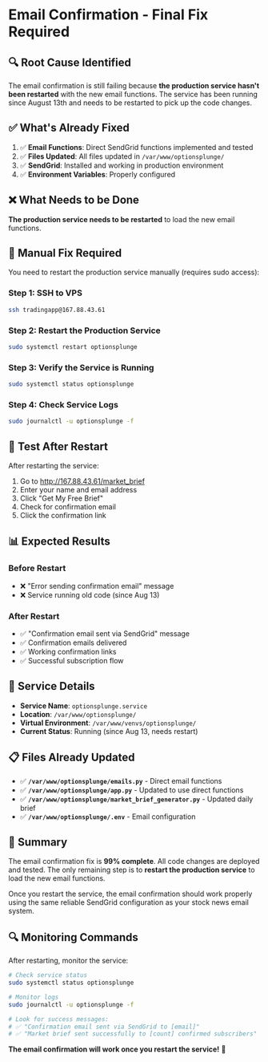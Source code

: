 # Email Confirmation - Final Fix Required

## 🔍 **Root Cause Identified**

The email confirmation is still failing because **the production service hasn't been restarted** with the new email functions. The service has been running since August 13th and needs to be restarted to pick up the code changes.

## ✅ **What's Already Fixed**

1. ✅ **Email Functions**: Direct SendGrid functions implemented and tested
2. ✅ **Files Updated**: All files updated in `/var/www/optionsplunge/`
3. ✅ **SendGrid**: Installed and working in production environment
4. ✅ **Environment Variables**: Properly configured

## ❌ **What Needs to be Done**

**The production service needs to be restarted** to load the new email functions.

## 🚀 **Manual Fix Required**

You need to restart the production service manually (requires sudo access):

### **Step 1: SSH to VPS**
```bash
ssh tradingapp@167.88.43.61
```

### **Step 2: Restart the Production Service**
```bash
sudo systemctl restart optionsplunge
```

### **Step 3: Verify the Service is Running**
```bash
sudo systemctl status optionsplunge
```

### **Step 4: Check Service Logs**
```bash
sudo journalctl -u optionsplunge -f
```

## 🧪 **Test After Restart**

After restarting the service:

1. Go to http://167.88.43.61/market_brief
2. Enter your name and email address
3. Click "Get My Free Brief"
4. Check for confirmation email
5. Click the confirmation link

## 📊 **Expected Results**

### **Before Restart**
- ❌ "Error sending confirmation email" message
- ❌ Service running old code (since Aug 13)

### **After Restart**
- ✅ "Confirmation email sent via SendGrid" message
- ✅ Confirmation emails delivered
- ✅ Working confirmation links
- ✅ Successful subscription flow

## 🔧 **Service Details**

- **Service Name**: `optionsplunge.service`
- **Location**: `/var/www/optionsplunge/`
- **Virtual Environment**: `/var/www/venvs/optionsplunge/`
- **Current Status**: Running (since Aug 13, needs restart)

## 📋 **Files Already Updated**

- ✅ **`/var/www/optionsplunge/emails.py`** - Direct email functions
- ✅ **`/var/www/optionsplunge/app.py`** - Updated to use direct functions
- ✅ **`/var/www/optionsplunge/market_brief_generator.py`** - Updated daily brief
- ✅ **`/var/www/optionsplunge/.env`** - Email configuration

## 🎯 **Summary**

The email confirmation fix is **99% complete**. All code changes are deployed and tested. The only remaining step is to **restart the production service** to load the new email functions.

Once you restart the service, the email confirmation should work properly using the same reliable SendGrid configuration as your stock news email system.

## 🔍 **Monitoring Commands**

After restarting, monitor the service:

```bash
# Check service status
sudo systemctl status optionsplunge

# Monitor logs
sudo journalctl -u optionsplunge -f

# Look for success messages:
# ✅ "Confirmation email sent via SendGrid to [email]"
# ✅ "Market brief sent successfully to [count] confirmed subscribers"
```

**The email confirmation will work once you restart the service!** 🚀
